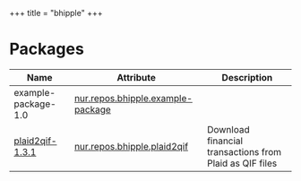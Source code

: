 
+++
title = "bhipple"
+++

# Packages

Name | Attribute | Description
-----|-----------|------------
example-package-1.0|[nur.repos.bhipple.example-package](https://github.com/nix-community/nur-combined/tree/master/repos/bhipple/pkgs/example-package/default.nix#L4)|
[plaid2qif-1.3.1](https://github.com/ebridges/plaid2qif)|[nur.repos.bhipple.plaid2qif](https://github.com/nix-community/nur-combined/tree/master/repos/bhipple/pkgs/plaid2qif/default.nix#L26)|Download financial transactions from Plaid as QIF files
